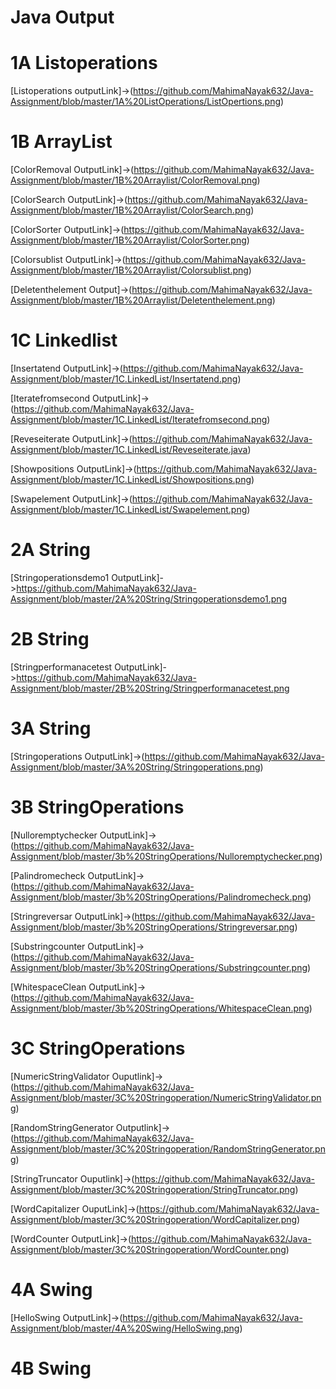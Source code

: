# Java Output

# 1A Listoperations
[Listoperations outputLink]->(https://github.com/MahimaNayak632/Java-Assignment/blob/master/1A%20ListOperations/ListOpertions.png)

# 1B ArrayList
[ColorRemoval OutputLink]->(https://github.com/MahimaNayak632/Java-Assignment/blob/master/1B%20Arraylist/ColorRemoval.png)

[ColorSearch OutputLink]->(https://github.com/MahimaNayak632/Java-Assignment/blob/master/1B%20Arraylist/ColorSearch.png)

[ColorSorter OutputLink]->(https://github.com/MahimaNayak632/Java-Assignment/blob/master/1B%20Arraylist/ColorSorter.png)

[Colorsublist OutputLink]->(https://github.com/MahimaNayak632/Java-Assignment/blob/master/1B%20Arraylist/Colorsublist.png)

[Deletenthelement Output]->(https://github.com/MahimaNayak632/Java-Assignment/blob/master/1B%20Arraylist/Deletenthelement.png)

# 1C Linkedlist
[Insertatend OutputLink]->(https://github.com/MahimaNayak632/Java-Assignment/blob/master/1C.LinkedList/Insertatend.png)

[Iteratefromsecond OutputLink]->(https://github.com/MahimaNayak632/Java-Assignment/blob/master/1C.LinkedList/Iteratefromsecond.png)

[Reveseiterate OutputLink]->(https://github.com/MahimaNayak632/Java-Assignment/blob/master/1C.LinkedList/Reveseiterate.java)

[Showpositions OutputLink]->(https://github.com/MahimaNayak632/Java-Assignment/blob/master/1C.LinkedList/Showpositions.png)

[Swapelement OutputLink]->(https://github.com/MahimaNayak632/Java-Assignment/blob/master/1C.LinkedList/Swapelement.png)

# 2A String
[Stringoperationsdemo1 OutputLink]->https://github.com/MahimaNayak632/Java-Assignment/blob/master/2A%20String/Stringoperationsdemo1.png

# 2B String
[Stringperformanacetest OutputLink]->https://github.com/MahimaNayak632/Java-Assignment/blob/master/2B%20String/Stringperformanacetest.png

# 3A String
[Stringoperations OutputLink]->(https://github.com/MahimaNayak632/Java-Assignment/blob/master/3A%20String/Stringoperations.png)

# 3B StringOperations
[Nulloremptychecker OutputLink]->(https://github.com/MahimaNayak632/Java-Assignment/blob/master/3b%20StringOperations/Nulloremptychecker.png)

[Palindromecheck OutputLink]->(https://github.com/MahimaNayak632/Java-Assignment/blob/master/3b%20StringOperations/Palindromecheck.png)

[Stringreversar OutputLink]->(https://github.com/MahimaNayak632/Java-Assignment/blob/master/3b%20StringOperations/Stringreversar.png)

[Substringcounter OutputLink]->(https://github.com/MahimaNayak632/Java-Assignment/blob/master/3b%20StringOperations/Substringcounter.png)

[WhitespaceClean OutputLink]->(https://github.com/MahimaNayak632/Java-Assignment/blob/master/3b%20StringOperations/WhitespaceClean.png)

# 3C StringOperations
[NumericStringValidator Ouputlink]->(https://github.com/MahimaNayak632/Java-Assignment/blob/master/3C%20Stringoperation/NumericStringValidator.png)

[RandomStringGenerator Outputlink]->(https://github.com/MahimaNayak632/Java-Assignment/blob/master/3C%20Stringoperation/RandomStringGenerator.png)

[StringTruncator Ouputlink]->(https://github.com/MahimaNayak632/Java-Assignment/blob/master/3C%20Stringoperation/StringTruncator.png)

[WordCapitalizer OuputLink]->(https://github.com/MahimaNayak632/Java-Assignment/blob/master/3C%20Stringoperation/WordCapitalizer.png)

[WordCounter OutputLink]->(https://github.com/MahimaNayak632/Java-Assignment/blob/master/3C%20Stringoperation/WordCounter.png)

# 4A Swing
[HelloSwing OutputLink]->(https://github.com/MahimaNayak632/Java-Assignment/blob/master/4A%20Swing/HelloSwing.png)

# 4B Swing










